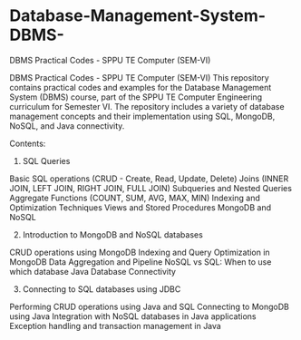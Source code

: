 # Database-Management-System-DBMS-
DBMS Practical Codes - SPPU TE Computer (SEM-VI)


DBMS Practical Codes - SPPU TE Computer (SEM-VI)
This repository contains practical codes and examples for the Database Management System (DBMS) course, part of the SPPU TE Computer Engineering curriculum for Semester VI. The repository includes a variety of database management concepts and their implementation using SQL, MongoDB, NoSQL, and Java connectivity.

Contents:

1. SQL Queries

Basic SQL operations (CRUD - Create, Read, Update, Delete)
Joins (INNER JOIN, LEFT JOIN, RIGHT JOIN, FULL JOIN)
Subqueries and Nested Queries
Aggregate Functions (COUNT, SUM, AVG, MAX, MIN)
Indexing and Optimization Techniques
Views and Stored Procedures
MongoDB and NoSQL

2. Introduction to MongoDB and NoSQL databases

CRUD operations using MongoDB
Indexing and Query Optimization in MongoDB
Data Aggregation and Pipeline
NoSQL vs SQL: When to use which database
Java Database Connectivity

3. Connecting to SQL databases using JDBC
   
Performing CRUD operations using Java and SQL
Connecting to MongoDB using Java
Integration with NoSQL databases in Java applications
Exception handling and transaction management in Java
